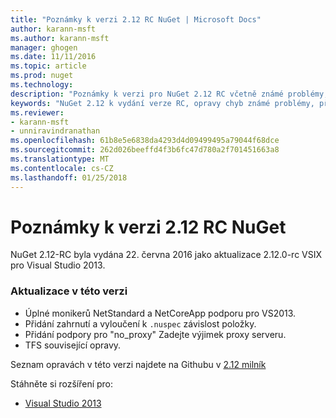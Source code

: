 ```yaml
---
title: "Poznámky k verzi 2.12 RC NuGet | Microsoft Docs"
author: karann-msft
ms.author: karann-msft
manager: ghogen
ms.date: 11/11/2016
ms.topic: article
ms.prod: nuget
ms.technology: 
description: "Poznámky k verzi pro NuGet 2.12 RC včetně známé problémy, opravy chyb, přidaných funkcí a chcete."
keywords: "NuGet 2.12 k vydání verze RC, opravy chyb známé problémy, přidat funkce, chcete"
ms.reviewer:
- karann-msft
- unniravindranathan
ms.openlocfilehash: 61b8e5e6838da4293d4d09499495a79044f68dce
ms.sourcegitcommit: 262d026beeffd4f3b6fc47d780a2f701451663a8
ms.translationtype: MT
ms.contentlocale: cs-CZ
ms.lasthandoff: 01/25/2018
---
```

# <a name="nuget-212-rc-release-notes"></a>Poznámky k verzi 2.12 RC NuGet

NuGet 2.12-RC byla vydána 22. června 2016 jako aktualizace 2.12.0-rc VSIX pro Visual Studio 2013.

### <a name="updates-in-this-release"></a>Aktualizace v této verzi

* Úplné monikerů NetStandard a NetCoreApp podporu pro VS2013.
* Přidání zahrnutí a vyloučení k `.nuspec` závislost položky.
* Přidání podpory pro "no_proxy" Zadejte výjimek proxy serveru.
* TFS související opravy.

Seznam opravách v této verzi najdete na Githubu v [2.12 milník](https://github.com/NuGet/Home/issues?q=milestone%3A2.12+is%3Aclosed)

Stáhněte si rozšíření pro:

* [Visual Studio 2013](https://dist.nuget.org/visualstudio-2013-vsix/v2.12.0-rc/NuGet.Tools.vsix)
